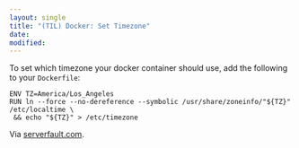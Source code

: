 ```yaml
---
layout: single
title: "(TIL) Docker: Set Timezone"
date:
modified:
---
```


To set which timezone your docker container should use,
add the following to your `Dockerfile`:

```
ENV TZ=America/Los_Angeles
RUN ln --force --no-dereference --symbolic /usr/share/zoneinfo/"${TZ}" /etc/localtime \
 && echo "${TZ}" > /etc/timezone

```

Via [serverfault.com](https://serverfault.com/a/683651).
